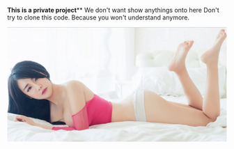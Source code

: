 **********This is a private project************
We don't want show anythings onto here
Don't try to clone this code. Because you won't understand anymore.

![alt text](https://github.com/tranhuyhoangbka/teacup/blob/deploy_template/public/assets/images/maxresdefault.jpg)
